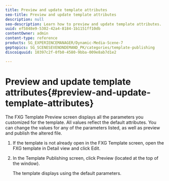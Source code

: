 ```yaml
---
title: Preview and update template attributes
seo-title: Preview and update template attributes
description: null
seo-description: Learn how to preview and update template attributes.
uuid: ef5848e9-5302-42a4-8184-1b1151ff10db
contentOwner: admin
content-type: reference
products: SG_EXPERIENCEMANAGER/Dynamic-Media-Scene-7
geptopics: SG_SCENESEVENONDEMAND_PK/categories/template-publishing
discoiquuid: 10397c2f-0fb0-4580-9bba-009e8ab7d1e2

---
```


# Preview and update template attributes{#preview-and-update-template-attributes}

The FXG Template Preview screen displays all the parameters you customized for the template. All values reflect the default attributes. You can change the values for any of the parameters listed, as well as preview and publish the altered file.

1. If the template is not already open in the FXG Template screen, open the FXG template in Detail view and click Edit.
1. In the Template Publishing screen, click Preview (located at the top of the window).

   The template displays using the default parameters.

   <!-- 

Comment Type: remark
Last Modified By: unknown unknown 
Last Modified Date: 

<p>Select LRCo\FXG\Welcome_Summit_10 (FXG file) and click the Preview button.</p>

 -->

   ![]()

   >[!NOTE]
   >
   >Click the Up or Down Arrow buttons to go to different pages of a multi-page template.

1. To change the value for a parameter, type a new value in the Value box or select a new value from the menu. To swap out a graphic, enter the URL for the new graphic.

   The file preview dynamically updates to show the new values.

   <!-- 

Comment Type: remark
Last Modified By: unknown unknown 
Last Modified Date: 

<p>Select LRCo\FXG\Welcome_Summit_10 (FXG file) and click the Preview button. Change the Parameter values as shown.</p>

 -->

   ![]()

1. To view the template using a different preset size, choose the size from the Presets menu. 
1. To create a file for previewing, choose PDF or SWF from the Format menu, and then click Apply Format.
1. To copy the URL for the template, click Copy URL.
1. To return to the Template Publishing screen and save your changes, click Edit, or close the FXG Template Preview screen.

>[!NOTE]
>
>The URL is available for you to copy, but is not active until the template has been published. The URL automatically includes the selected variable data and preset setting.

